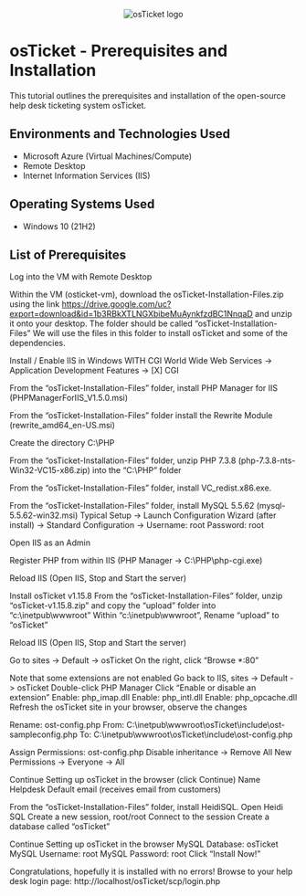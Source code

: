 <p align="center">
<img src="https://i.imgur.com/Clzj7Xs.png" alt="osTicket logo"/>
</p>

<h1>osTicket - Prerequisites and Installation</h1>
This tutorial outlines the prerequisites and installation of the open-source help desk ticketing system osTicket.<br />

<h2>Environments and Technologies Used</h2>

- Microsoft Azure (Virtual Machines/Compute)
- Remote Desktop
- Internet Information Services (IIS)

<h2>Operating Systems Used </h2>

- Windows 10</b> (21H2)

<h2>List of Prerequisites</h2>
Log into the VM with Remote Desktop

Within the VM (osticket-vm), download the osTicket-Installation-Files.zip using the link 
https://drive.google.com/uc?export=download&id=1b3RBkXTLNGXbibeMuAynkfzdBC1NnqaD
and unzip it onto your desktop. The folder should be called “osTicket-Installation-Files”
We will use the files in this folder to install osTicket and some of the dependencies.

Install / Enable IIS in Windows WITH CGI
World Wide Web Services -> Application Development Features -> [X] CGI

From the “osTicket-Installation-Files” folder, install PHP Manager for IIS (PHPManagerForIIS_V1.5.0.msi)

From the “osTicket-Installation-Files” folder install the Rewrite Module (rewrite_amd64_en-US.msi)

Create the directory C:\PHP

From the “osTicket-Installation-Files” folder, unzip PHP 7.3.8 (php-7.3.8-nts-Win32-VC15-x86.zip) into the “C:\PHP” folder

From the “osTicket-Installation-Files” folder, install VC_redist.x86.exe.

From the “osTicket-Installation-Files” folder, install MySQL 5.5.62 (mysql-5.5.62-win32.msi)
Typical Setup ->
Launch Configuration Wizard (after install) ->
Standard Configuration ->
Username: root
Password: root

Open IIS as an Admin

Register PHP from within IIS (PHP Manager -> C:\PHP\php-cgi.exe)

Reload IIS (Open IIS, Stop and Start the server)

Install osTicket v1.15.8
From the “osTicket-Installation-Files” folder, unzip “osTicket-v1.15.8.zip” and copy the “upload” folder into “c:\inetpub\wwwroot”
Within “c:\inetpub\wwwroot”, Rename “upload” to “osTicket”

Reload IIS (Open IIS, Stop and Start the server)

Go to sites -> Default -> osTicket
On the right, click “Browse *:80”

Note that some extensions are not enabled
Go back to IIS, sites -> Default -> osTicket
Double-click PHP Manager
Click “Enable or disable an extension”
Enable: php_imap.dll
Enable: php_intl.dll
Enable: php_opcache.dll
Refresh the osTicket site in your browser, observe the changes

Rename: ost-config.php
From: C:\inetpub\wwwroot\osTicket\include\ost-sampleconfig.php
To: C:\inetpub\wwwroot\osTicket\include\ost-config.php

Assign Permissions: ost-config.php
Disable inheritance -> Remove All
New Permissions -> Everyone -> All

Continue Setting up osTicket in the browser (click Continue)
Name Helpdesk
Default email (receives email from customers)

From the “osTicket-Installation-Files” folder, install HeidiSQL.
Open Heidi SQL
Create a new session, root/root
Connect to the session
Create a database called “osTicket”

Continue Setting up osTicket in the browser
MySQL Database: osTicket
MySQL Username: root
MySQL Password: root
Click “Install Now!”

Congratulations, hopefully it is installed with no errors!
Browse to your help desk login page: http://localhost/osTicket/scp/login.php


